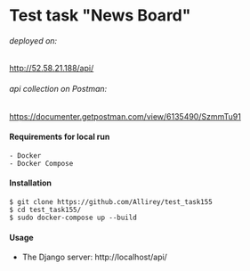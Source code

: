# Test task "News Board"

###### deployed on: 

http://52.58.21.188/api/

###### api collection on Postman:

https://documenter.getpostman.com/view/6135490/SzmmTu91

#### Requirements for local run
```
- Docker
- Docker Compose
```

#### Installation

```
$ git clone https://github.com/Allirey/test_task155
$ cd test_task155/
$ sudo docker-compose up --build 
```

#### Usage

- The Django server: http://localhost/api/
